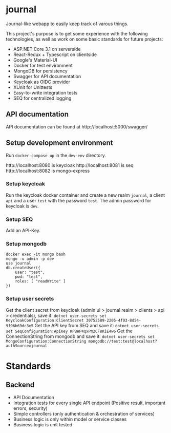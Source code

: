 # journal

Journal-like webapp to easily keep track of varous things.

This project's purpose is to get some experience with the following technologies, as well as work on some basic standards for future projects:

- ASP.NET Core 3.1 on serverside
- React-Redux + Typescript on clientside
- Google's Material-UI
- Docker for test environment
- MongoDB for persistency
- Swagger for API documentation
- Keycloak as OIDC provider
- XUnit for Unittests
- Easy-to-write integration tests
- SEQ for centralized logging

## API documentation

API documentation can be found at http://localhost:5000/swagger/

## Setup development environment

Run `docker-compose up` in the `dev-env` directory.

http://localhost:8080 is keycloak
http://localhost:8081 is seq
http://localhost:8082 is mongo-express


### Setup keycloak

Run the keycloak docker container and create a new realm `journal`, a client `api` and a user `test` with the password `test`.
The admin password for keycloak is `dev`.

### Setup SEQ

Add an API-Key.

### Setup mongodb

```
docker exec -it mongo bash
mongo -u admin -p dev
use journal
db.createUser({
	user: "test",
	pwd: "test",
	roles: [ "readWrite" ]
})
```

### Setup user secrets

Get the client secret from keycloak (admin ui > journal realm > clients > api > credentials), save it: `dotnet user-secrets set KeycloakConfiguration:ClientSecret 30752589-2205-4f03-8d54-9f96b69dc3e5`
Get the API key from SEQ and save it: `dotnet user-secrets set SeqConfiguration:ApiKey KPBHP4qxPm2CF8KiE4w6`
Get the ConnectionString from mongodb and save it: `dotnet user-secrets set MongoConfiguration:ConnectionString mongodb://test:test@localhost?authSource=journal`


# Standards

## Backend
- API Documentation
- Integration tests for every single API endpoint (Positive result, important errors, security)
- Simple controllers (only authentication & orchestration of services)
- Business logic is only within model or service classes
- Business logic is unit tested
